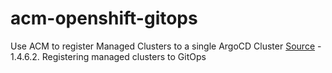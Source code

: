 # acm-openshift-gitops

Use ACM to register Managed Clusters to a single ArgoCD Cluster
[Source](https://access.redhat.com/documentation/en-us/red_hat_advanced_cluster_management_for_kubernetes/2.4/html/applications/managing-applications#application-console) - 1.4.6.2. Registering managed clusters to GitOps